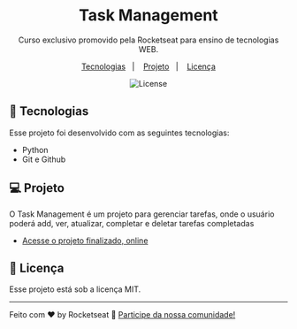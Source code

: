 <h1 align="center"> Task Management </h1>

<p align="center">
Curso exclusivo promovido pela Rocketseat para ensino de tecnologias WEB. 
</p>

<p align="center">
  <a href="#-tecnologias">Tecnologias</a>&nbsp;&nbsp;&nbsp;|&nbsp;&nbsp;&nbsp;
  <a href="#-projeto">Projeto</a>&nbsp;&nbsp;&nbsp;|&nbsp;&nbsp;&nbsp;
  <a href="#memo-licença">Licença</a>
</p>

<p align="center">
  <img alt="License" src="https://img.shields.io/static/v1?label=license&message=MIT&color=49AA26&labelColor=000000">
</p>

## 🚀 Tecnologias

Esse projeto foi desenvolvido com as seguintes tecnologias:

- Python
- Git e Github

## 💻 Projeto

O Task Management é um projeto para gerenciar tarefas, onde o usuário poderá add, ver, atualizar, completar e deletar tarefas completadas

- [Acesse o projeto finalizado, online](https://github.com/Tavinhoviana/Task-management/blob/main/gerenciador.py)


## :memo: Licença

Esse projeto está sob a licença MIT.

---

Feito com ♥ by Rocketseat :wave: [Participe da nossa comunidade!](https://discord.gg/rocketseat)
